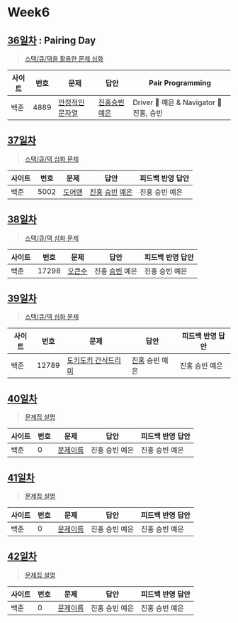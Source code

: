 # Week6

## [36일차](Day36) : Pairing Day

> [스택/큐/덱을 활용한 문제 심화](https://www.acmicpc.net/group/workbook/view/9797/29887)

| 사이트 | 번호 | 문제                 | 답안                | Pair Programming    |
| ------ | ---- | -------------------- | ------------------- | ------------------- |
| 백준   | 4889 | [안정적인 문자열](https://www.acmicpc.net/problem/4889) | [진홍승빈예은](Day36/bj4889_kjhwsblye.cs) | Driver 🚗 예은 & Navigator 🧭 진홍, 승빈 |

## [37일차](Day37)

> [스택/큐/덱 심화 문제](https://www.acmicpc.net/group/workbook/view/9797/29948)

| 사이트 | 번호 | 문제                 | 답안                | 피드백 반영 답안    |
| ------ | ---- | -------------------- | ------------------- | ------------------- |
| 백준   | 5002    | [도어맨](https://www.acmicpc.net/problem/5002) | [진홍](Day37/bj5002_kjh.java) [승빈](Day37/bj5002_wsb.java) [예은](Day37/bj5002_lye.cs) | 진홍 승빈 예은 |

## [38일차](Day38)

> [스택/큐/덱 심화 문제](https://www.acmicpc.net/group/workbook/view/9797/29973)

| 사이트 | 번호 | 문제                 | 답안                | 피드백 반영 답안    |
| ------ | ---- | -------------------- | ------------------- | ------------------- |
| 백준   | 17298    | [오큰수](https://www.acmicpc.net/problem/17298) | 진홍 [승빈](Day38/bj17298_wsb.java) 예은 | 진홍 승빈 예은 |

## [39일차](Day39)

> [스택/큐/덱 심화 문제](https://www.acmicpc.net/group/workbook/view/9797/30048)

| 사이트 | 번호 | 문제                 | 답안                | 피드백 반영 답안    |
| ------ | ---- | -------------------- | ------------------- | ------------------- |
| 백준   | 12789 | [도키도키 간식드리미](https://www.acmicpc.net/problem/12789) | [진홍](Day39/bj12789_kjh.java) 승빈 예은 | 진홍 승빈 예은 |

## [40일차](Day40)

> [문제집 설명](문제집링크)

| 사이트 | 번호 | 문제                 | 답안                | 피드백 반영 답안    |
| ------ | ---- | -------------------- | ------------------- | ------------------- |
| 백준   | 0    | [문제이름](문제링크) | 진홍 승빈 예은 | 진홍 승빈 예은 |

## [41일차](Day41)

> [문제집 설명](문제집링크)

| 사이트 | 번호 | 문제                 | 답안                | 피드백 반영 답안    |
| ------ | ---- | -------------------- | ------------------- | ------------------- |
| 백준   | 0    | [문제이름](문제링크) | 진홍 승빈 예은 | 진홍 승빈 예은 |

## [42일차](Day42)

> [문제집 설명](문제집링크)

| 사이트 | 번호 | 문제                 | 답안                | 피드백 반영 답안    |
| ------ | ---- | -------------------- | ------------------- | ------------------- |
| 백준   | 0    | [문제이름](문제링크) | 진홍 승빈 예은 | 진홍 승빈 예은 |
